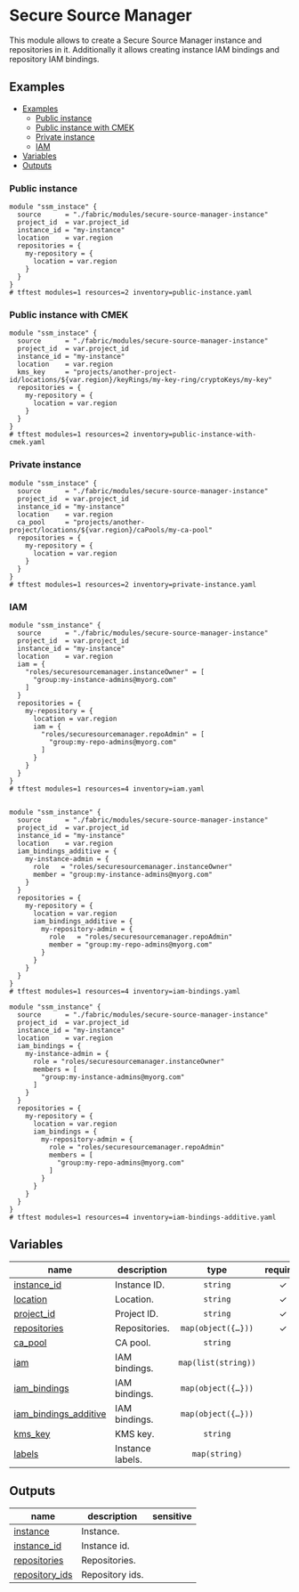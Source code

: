# Secure Source Manager

This module allows to create a Secure Source Manager instance and repositories in it. Additionally it allows creating instance IAM bindings and repository IAM bindings.

## Examples

<!-- BEGIN TOC -->
- [Examples](#examples)
  - [Public instance](#public-instance)
  - [Public instance with CMEK](#public-instance-with-cmek)
  - [Private instance](#private-instance)
  - [IAM](#iam)
- [Variables](#variables)
- [Outputs](#outputs)
<!-- END TOC -->

### Public instance

```hcl
module "ssm_instace" {
  source      = "./fabric/modules/secure-source-manager-instance"
  project_id  = var.project_id
  instance_id = "my-instance"
  location    = var.region
  repositories = {
    my-repository = {
      location = var.region
    }
  }
}
# tftest modules=1 resources=2 inventory=public-instance.yaml
```

### Public instance with CMEK 

```hcl
module "ssm_instace" {
  source      = "./fabric/modules/secure-source-manager-instance"
  project_id  = var.project_id
  instance_id = "my-instance"
  location    = var.region
  kms_key     = "projects/another-project-id/locations/${var.region}/keyRings/my-key-ring/cryptoKeys/my-key"
  repositories = {
    my-repository = {
      location = var.region
    }
  }
}
# tftest modules=1 resources=2 inventory=public-instance-with-cmek.yaml
```

### Private instance

```hcl
module "ssm_instace" {
  source      = "./fabric/modules/secure-source-manager-instance"
  project_id  = var.project_id
  instance_id = "my-instance"
  location    = var.region
  ca_pool     = "projects/another-project/locations/${var.region}/caPools/my-ca-pool"
  repositories = {
    my-repository = {
      location = var.region
    }
  }
}
# tftest modules=1 resources=2 inventory=private-instance.yaml
```

### IAM

```hcl
module "ssm_instance" {
  source      = "./fabric/modules/secure-source-manager-instance"
  project_id  = var.project_id
  instance_id = "my-instance"
  location    = var.region
  iam = {
    "roles/securesourcemanager.instanceOwner" = [
      "group:my-instance-admins@myorg.com"
    ]
  }
  repositories = {
    my-repository = {
      location = var.region
      iam = {
        "roles/securesourcemanager.repoAdmin" = [
          "group:my-repo-admins@myorg.com"
        ]
      }
    }
  }
}
# tftest modules=1 resources=4 inventory=iam.yaml
```

```hcl

module "ssm_instance" {
  source      = "./fabric/modules/secure-source-manager-instance"
  project_id  = var.project_id
  instance_id = "my-instance"
  location    = var.region
  iam_bindings_additive = {
    my-instance-admin = {
      role   = "roles/securesourcemanager.instanceOwner"
      member = "group:my-instance-admins@myorg.com"
    }
  }
  repositories = {
    my-repository = {
      location = var.region
      iam_bindings_additive = {
        my-repository-admin = {
          role   = "roles/securesourcemanager.repoAdmin"
          member = "group:my-repo-admins@myorg.com"
        }
      }
    }
  }
}
# tftest modules=1 resources=4 inventory=iam-bindings.yaml
```

```hcl
module "ssm_instance" {
  source      = "./fabric/modules/secure-source-manager-instance"
  project_id  = var.project_id
  instance_id = "my-instance"
  location    = var.region
  iam_bindings = {
    my-instance-admin = {
      role = "roles/securesourcemanager.instanceOwner"
      members = [
        "group:my-instance-admins@myorg.com"
      ]
    }
  }
  repositories = {
    my-repository = {
      location = var.region
      iam_bindings = {
        my-repository-admin = {
          role = "roles/securesourcemanager.repoAdmin"
          members = [
            "group:my-repo-admins@myorg.com"
          ]
        }
      }
    }
  }
}
# tftest modules=1 resources=4 inventory=iam-bindings-additive.yaml
```
<!-- BEGIN TFDOC -->
## Variables

| name | description | type | required | default |
|---|---|:---:|:---:|:---:|
| [instance_id](variables.tf#L47) | Instance ID. | <code>string</code> | ✓ |  |
| [location](variables.tf#L64) | Location. | <code>string</code> | ✓ |  |
| [project_id](variables.tf#L69) | Project ID. | <code>string</code> | ✓ |  |
| [repositories](variables.tf#L74) | Repositories. | <code title="map&#40;object&#40;&#123;&#10;  description &#61; optional&#40;string&#41;&#10;  iam         &#61; optional&#40;map&#40;list&#40;string&#41;&#41;, &#123;&#125;&#41;&#10;  iam_bindings &#61; optional&#40;map&#40;object&#40;&#123;&#10;    role    &#61; string&#10;    members &#61; list&#40;string&#41;&#10;  &#125;&#41;&#41;, &#123;&#125;&#41;&#10;  iam_bindings_additive &#61; optional&#40;map&#40;object&#40;&#123;&#10;    role   &#61; string&#10;    member &#61; string&#10;  &#125;&#41;&#41;, &#123;&#125;&#41;&#10;  initial_config &#61; optional&#40;object&#40;&#123;&#10;    default_branch &#61; optional&#40;string&#41;&#10;    gitignores     &#61; optional&#40;string&#41;&#10;    license        &#61; optional&#40;string&#41;&#10;    readme         &#61; optional&#40;string&#41;&#10;  &#125;&#41;&#41;&#10;  location &#61; string&#10;&#125;&#41;&#41;">map&#40;object&#40;&#123;&#8230;&#125;&#41;&#41;</code> | ✓ |  |
| [ca_pool](variables.tf#L17) | CA pool. | <code>string</code> |  | <code>null</code> |
| [iam](variables.tf#L23) | IAM bindings. | <code>map&#40;list&#40;string&#41;&#41;</code> |  | <code>&#123;&#125;</code> |
| [iam_bindings](variables.tf#L29) | IAM bindings. | <code title="map&#40;object&#40;&#123;&#10;  role    &#61; string&#10;  members &#61; list&#40;string&#41;&#10;&#125;&#41;&#41;">map&#40;object&#40;&#123;&#8230;&#125;&#41;&#41;</code> |  | <code>&#123;&#125;</code> |
| [iam_bindings_additive](variables.tf#L38) | IAM bindings. | <code title="map&#40;object&#40;&#123;&#10;  role   &#61; string&#10;  member &#61; string&#10;&#125;&#41;&#41;">map&#40;object&#40;&#123;&#8230;&#125;&#41;&#41;</code> |  | <code>&#123;&#125;</code> |
| [kms_key](variables.tf#L52) | KMS key. | <code>string</code> |  | <code>null</code> |
| [labels](variables.tf#L58) | Instance labels. | <code>map&#40;string&#41;</code> |  | <code>&#123;&#125;</code> |

## Outputs

| name | description | sensitive |
|---|---|:---:|
| [instance](outputs.tf#L17) | Instance. |  |
| [instance_id](outputs.tf#L22) | Instance id. |  |
| [repositories](outputs.tf#L27) | Repositories. |  |
| [repository_ids](outputs.tf#L32) | Repository ids. |  |
<!-- END TFDOC -->
